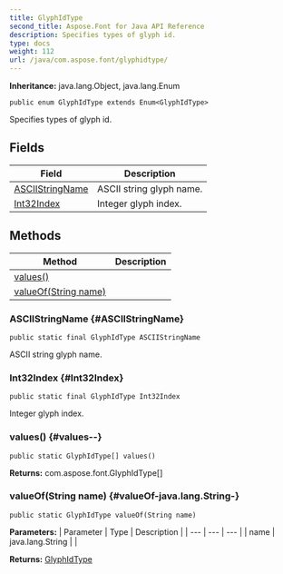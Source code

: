 ```yaml
---
title: GlyphIdType
second_title: Aspose.Font for Java API Reference
description: Specifies types of glyph id.
type: docs
weight: 112
url: /java/com.aspose.font/glyphidtype/
---
```

**Inheritance:**
java.lang.Object, java.lang.Enum
```
public enum GlyphIdType extends Enum<GlyphIdType>
```

Specifies types of glyph id.
## Fields

| Field | Description |
| --- | --- |
| [ASCIIStringName](#ASCIIStringName) | ASCII string glyph name. |
| [Int32Index](#Int32Index) | Integer glyph index. |
## Methods

| Method | Description |
| --- | --- |
| [values()](#values--) |  |
| [valueOf(String name)](#valueOf-java.lang.String-) |  |
### ASCIIStringName {#ASCIIStringName}
```
public static final GlyphIdType ASCIIStringName
```


ASCII string glyph name.

### Int32Index {#Int32Index}
```
public static final GlyphIdType Int32Index
```


Integer glyph index.

### values() {#values--}
```
public static GlyphIdType[] values()
```




**Returns:**
com.aspose.font.GlyphIdType[]
### valueOf(String name) {#valueOf-java.lang.String-}
```
public static GlyphIdType valueOf(String name)
```




**Parameters:**
| Parameter | Type | Description |
| --- | --- | --- |
| name | java.lang.String |  |

**Returns:**
[GlyphIdType](../../com.aspose.font/glyphidtype)
